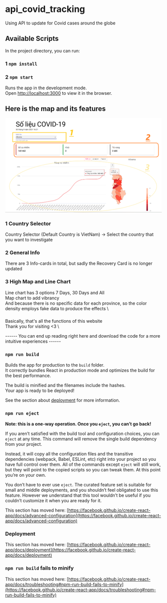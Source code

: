 # api_covid_tracking

Using API to update for Covid cases around the globe

## Available Scripts

In the project directory, you can run:

### 1 `npm install`

### 2 `npm start`

Runs the app in the development mode.\
Open [http://localhost:3000](http://localhost:3000) to view it in the browser.

## Here is the map and its features

![image info](./covid-tracking/public/img/Map.png)

### 1 Country Selector

Country Selector (Default Country is VietNam) -> Select the country that you want to investigate

### 2 General Info

There are 3 Info-cards in total, but sadly the Recovery Card is no longer updated

### 3 High Map and Line Chart

Line chart has 3 options 7 Days, 30 Days and All \
Map chart to add vibrancy \
And because there is no specific data for each province, so the color density employs fake data to produce the effects \

###

Basically, that's all the functions of this website\
Thank you for visiting <3 \

------ You can end up reading right here and download the code for a more intuitive experiences ------



### `npm run build`

Builds the app for production to the `build` folder.\
It correctly bundles React in production mode and optimizes the build for the best performance.

The build is minified and the filenames include the hashes.\
Your app is ready to be deployed!

See the section about [deployment](https://facebook.github.io/create-react-app/docs/deployment) for more information.

### `npm run eject`

**Note: this is a one-way operation. Once you `eject`, you can’t go back!**

If you aren’t satisfied with the build tool and configuration choices, you can `eject` at any time. This command will remove the single build dependency from your project.

Instead, it will copy all the configuration files and the transitive dependencies (webpack, Babel, ESLint, etc) right into your project so you have full control over them. All of the commands except `eject` will still work, but they will point to the copied scripts so you can tweak them. At this point you’re on your own.

You don’t have to ever use `eject`. The curated feature set is suitable for small and middle deployments, and you shouldn’t feel obligated to use this feature. However we understand that this tool wouldn’t be useful if you couldn’t customize it when you are ready for it.

This section has moved here: [https://facebook.github.io/create-react-app/docs/advanced-configuration](https://facebook.github.io/create-react-app/docs/advanced-configuration)

### Deployment

This section has moved here: [https://facebook.github.io/create-react-app/docs/deployment](https://facebook.github.io/create-react-app/docs/deployment)

### `npm run build` fails to minify

This section has moved here: [https://facebook.github.io/create-react-app/docs/troubleshooting#npm-run-build-fails-to-minify](https://facebook.github.io/create-react-app/docs/troubleshooting#npm-run-build-fails-to-minify)
